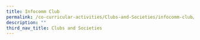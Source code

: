```yaml
---
title: Infocomm Club
permalink: /co-curricular-activities/Clubs-and-Societies/infocomm-club/
description: ""
third_nav_title: Clubs and Societies
---
```



